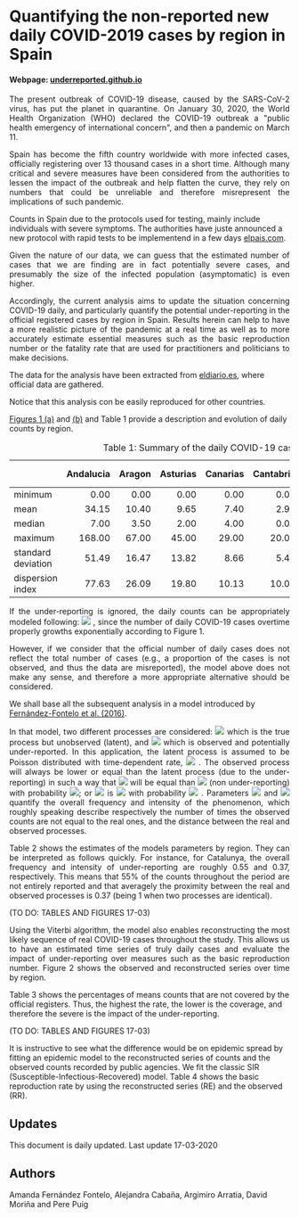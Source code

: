 # Quantifying the non-reported new daily COVID-2019 cases by region in Spain 

#### Webpage: [underreported.github.io](underreported.github.io)

<p align="justify"> The present outbreak of  COVID-19 disease, caused by the SARS-CoV-2 virus, has put the planet in quarantine. On January 30, 2020, the World Health Organization (WHO) declared the COVID-19 outbreak a "public health emergency of international concern", and then a pandemic on March 11.</p>

<p align="justify"> Spain has become the fifth country worldwide with more infected cases, officially registering over 13 thousand cases in a short time. Although many critical and severe measures have been considered from the authorities to lessen the impact of the outbreak and help flatten the curve, they rely on numbers that could be unreliable and therefore misrepresent the implications of such pandemic. </p>

Counts in Spain due to the protocols used for testing, mainly include individuals with severe symptoms. The authorities have juste announced a new protocol with rapid tests to be implementend in a few days [elpais.com](https://elpais.com/sociedad/2020-03-18/el-numero-de-personas-contagiadas-por-coronavirus-crece-hasta-las-13716-un-18-mas-que-hace-un-dia.html).

<p align="justify"> Given the nature of our data, we can guess that the estimated number of cases that we are finding are in fact potentially severe cases, and presumably the size of the infected population (asymptomatic) is even higher.</p>

<p align="justify"> Accordingly, the current analysis aims to update the situation concerning COVID-19 daily, and particularly quantify the potential under-reporting in the official registered cases by region in Spain. Results herein can help to have a more realistic picture of the pandemic at a real time as well as to more accurately estimate essential measures such as the basic reproduction number or the fatality rate that are used for practitioners and politicians to make decisions.</p>

The data for the analysis have been  extracted from [eldiario.es](https://www.eldiario.es/sociedad/Consulta-evolucion-coronavirus-expansion-Espana_0_1005099739.html#mapaccaa), where official data are gathered.

<p align="justify"> Notice that this analysis con be easily reproduced for other countries. </p>

[Figures 1 (a)](https://github.com/underreported/COVID19_UR/blob/master/daily-plots/17-03-2020/Figure1a.pdf) and [(b)](https://github.com/underreported/COVID19_UR/blob/master/daily-plots/17-03-2020/Figure1b.pdf) and Table 1 provide a description and evolution of daily counts by region. 

<table class="table table-striped" style="width: auto !important; ">
<caption>Table 1: Summary of the daily COVID-19 cases from 27-02-20 to 17-03-2020 by region in Spain</caption>
 <thead>
  <tr>
   <th style="text-align:left;">   </th>
   <th style="text-align:right;"> Andalucia </th>
   <th style="text-align:right;"> Aragon </th>
   <th style="text-align:right;"> Asturias </th>
   <th style="text-align:right;"> Canarias </th>
   <th style="text-align:right;"> Cantabria </th>
   <th style="text-align:right;"> Castilla Leon </th>
   <th style="text-align:right;"> Catalunya </th>
   <th style="text-align:right;"> Extremadura </th>
   <th style="text-align:right;"> Galicia </th>
   <th style="text-align:right;"> La Rioja </th>
   <th style="text-align:right;"> Navarra </th>
   <th style="text-align:right;"> Pais Vasco </th>
  </tr>
 </thead>
<tbody>
  <tr>
   <td style="text-align:left;"> minimum </td>
   <td style="text-align:right;"> 0.00 </td>
   <td style="text-align:right;"> 0.00 </td>
   <td style="text-align:right;"> 0.00 </td>
   <td style="text-align:right;"> 0.00 </td>
   <td style="text-align:right;"> 0.00 </td>
   <td style="text-align:right;"> 0.00 </td>
   <td style="text-align:right;"> 0.00 </td>
   <td style="text-align:right;"> 0.00 </td>
   <td style="text-align:right;"> 0.00 </td>
   <td style="text-align:right;"> 0.00 </td>
   <td style="text-align:right;"> 0.00 </td>
   <td style="text-align:right;"> 0.00 </td>
  </tr>
  <tr>
   <td style="text-align:left;"> mean </td>
   <td style="text-align:right;"> 34.15 </td>
   <td style="text-align:right;"> 10.40 </td>
   <td style="text-align:right;"> 9.65 </td>
   <td style="text-align:right;"> 7.40 </td>
   <td style="text-align:right;"> 2.90 </td>
   <td style="text-align:right;"> 21.55 </td>
   <td style="text-align:right;"> 69.70 </td>
   <td style="text-align:right;"> 7.65 </td>
   <td style="text-align:right;"> 14.60 </td>
   <td style="text-align:right;"> 17.75 </td>
   <td style="text-align:right;"> 15.65 </td>
   <td style="text-align:right;"> 52.45 </td>
  </tr>
  <tr>
   <td style="text-align:left;"> median </td>
   <td style="text-align:right;"> 7.00 </td>
   <td style="text-align:right;"> 3.50 </td>
   <td style="text-align:right;"> 2.00 </td>
   <td style="text-align:right;"> 4.00 </td>
   <td style="text-align:right;"> 0.00 </td>
   <td style="text-align:right;"> 6.50 </td>
   <td style="text-align:right;"> 16.00 </td>
   <td style="text-align:right;"> 1.00 </td>
   <td style="text-align:right;"> 1.50 </td>
   <td style="text-align:right;"> 14.00 </td>
   <td style="text-align:right;"> 0.50 </td>
   <td style="text-align:right;"> 23.50 </td>
  </tr>
  <tr>
   <td style="text-align:left;"> maximum </td>
   <td style="text-align:right;"> 168.00 </td>
   <td style="text-align:right;"> 67.00 </td>
   <td style="text-align:right;"> 45.00 </td>
   <td style="text-align:right;"> 29.00 </td>
   <td style="text-align:right;"> 20.00 </td>
   <td style="text-align:right;"> 97.00 </td>
   <td style="text-align:right;"> 491.00 </td>
   <td style="text-align:right;"> 42.00 </td>
   <td style="text-align:right;"> 80.00 </td>
   <td style="text-align:right;"> 53.00 </td>
   <td style="text-align:right;"> 91.00 </td>
   <td style="text-align:right;"> 213.00 </td>
  </tr>
  <tr>
   <td style="text-align:left;"> standard deviation </td>
   <td style="text-align:right;"> 51.49 </td>
   <td style="text-align:right;"> 16.47 </td>
   <td style="text-align:right;"> 13.82 </td>
   <td style="text-align:right;"> 8.66 </td>
   <td style="text-align:right;"> 5.41 </td>
   <td style="text-align:right;"> 29.84 </td>
   <td style="text-align:right;"> 120.95 </td>
   <td style="text-align:right;"> 12.44 </td>
   <td style="text-align:right;"> 23.65 </td>
   <td style="text-align:right;"> 17.80 </td>
   <td style="text-align:right;"> 24.42 </td>
   <td style="text-align:right;"> 67.91 </td>
  </tr>
  <tr>
   <td style="text-align:left;"> dispersion index </td>
   <td style="text-align:right;"> 77.63 </td>
   <td style="text-align:right;"> 26.09 </td>
   <td style="text-align:right;"> 19.80 </td>
   <td style="text-align:right;"> 10.13 </td>
   <td style="text-align:right;"> 10.09 </td>
   <td style="text-align:right;"> 41.32 </td>
   <td style="text-align:right;"> 209.89 </td>
   <td style="text-align:right;"> 20.24 </td>
   <td style="text-align:right;"> 38.32 </td>
   <td style="text-align:right;"> 17.85 </td>
   <td style="text-align:right;"> 38.11 </td>
   <td style="text-align:right;"> 87.93 </td>
  </tr>
</tbody>
</table>

<p align="justify">  If the under-reporting is ignored, the daily counts can be appropriately modeled following: <img src="https://render.githubusercontent.com/render/math?math=exp(\alpha_0 + \alpha_1t)"> , since the number of daily COVID-19 cases overtime properly growths exponentially according to Figure 1.</p>
 
<p align="justify"> However, if we consider that the official number of daily cases does not reflect the total number of cases (e.g., a proportion of the cases is not observed, and thus the data are misreported), the model above does not make any sense, and therefore a more appropriate alternative should be considered. </p>

We shall base all the subsequent analysis in a model  introduced by [Fernández-Fontelo et al. (2016)](https://onlinelibrary.wiley.com/doi/abs/10.1002/sim.7026). 

<p align="justify"> In that model, two different processes are considered: <img src="https://render.githubusercontent.com/render/math?math=X_n">  which is the true process but unobserved (latent), and <img src="https://render.githubusercontent.com/render/math?math=Y_n">  which is observed and potentially under-reported. In this application, the latent process is assumed to be Poisson distributed with time-dependent rate, <img src="https://render.githubusercontent.com/render/math?math=\lambda_t=exp(\beta_0 + \beta_1t)"> . The observed process will always be lower or equal than the latent process (due to the under-reporting) in such a way that <img src="https://render.githubusercontent.com/render/math?math=Y_n">  will be equal than <img src="https://render.githubusercontent.com/render/math?math=X_n">  (non under-reporting) with probability <img src="https://render.githubusercontent.com/render/math?math=1-\omega">; or <img src="https://render.githubusercontent.com/render/math?math=Y_n"> is <img src="https://render.githubusercontent.com/render/math?math=q \circ X_n">  with probability <img src="https://render.githubusercontent.com/render/math?math=\omega"> . Parameters <img src="https://render.githubusercontent.com/render/math?math=\omega">  and <img src="https://render.githubusercontent.com/render/math?math=q">  quantify the overall frequency and intensity of the phenomenon, which roughly speaking describe respectively the number of times the observed counts are not equal to the real ones, and the distance between the real and observed processes. </p>

<p align="justify"> Table 2 shows the estimates of the models parameters by region. They can be interpreted as follows quickly. For instance, for Catalunya, the overall frequency and intensity of under-reporting are roughly 0.55 and 0.37, respectively. This means that 55% of the counts throughout the period are not entirely reported and that averagely the proximity between the real and observed processes is 0.37 (being 1 when two processes are identical). </p>

(TO DO: TABLES AND FIGURES 17-03)

<p align="justify"> Using the Viterbi algorithm, the model also enables reconstructing the most likely sequence of real COVID-19 cases throughout the study. This allows us to have an estimated time series of truly daily cases and evaluate the impact of under-reporting over measures such as the basic reproduction number. Figure 2 shows the observed and reconstructed series over time by region. </p>

Table 3 shows the percentages of means counts that are not covered by the official registers. Thus, the highest the rate, the lower is the coverage, and therefore the severe is the impact of the under-reporting. 

(TO DO: TABLES AND FIGURES 17-03)

It is instructive to see what the difference would be on epidemic spread by fitting an epidemic model to the reconstructed series of counts and the observed counts recorded by public agencies. We fit the classic SIR (Susceptible-Infectious-Recovered) model. Table 4 shows the basic reproduction rate by using the reconstructed series (RE) and the observed (RR). 

## Updates
This document is daily updated. Last update 17-03-2020

## Authors
Amanda Fernández Fontelo, Alejandra Cabaña, Argimiro Arratia, David Moriña and Pere Puig
